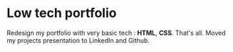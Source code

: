 # Low tech portfolio

Redesign my portfolio with very basic tech : **HTML**, **CSS**. That's all. Moved my projects presentation to LinkedIn and Github.

